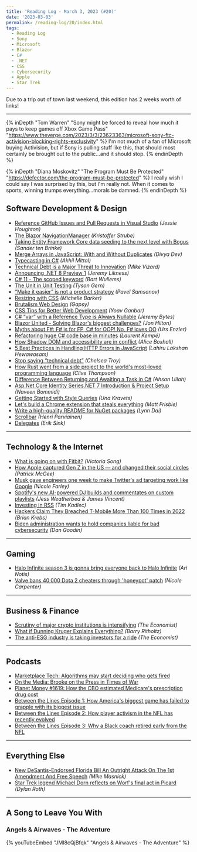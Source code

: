 ```yaml
---
title: 'Reading Log - March 3, 2023 (#20)'
date: '2023-03-03'
permalink: /reading-log/20/index.html
tags:
  - Reading Log
  - Sony
  - Microsoft
  - Blazor
  - C#
  - .NET
  - CSS
  - Cybersecurity
  - Apple
  - Star Trek
---
```


Due to a trip out of town last weekend, this edition has 2 weeks worth of links!
<!-- excerpt -->

---

{% inDepth "Tom Warren" "Sony might be forced to reveal how much it pays to keep games off Xbox Game Pass" "https://www.theverge.com/2023/3/3/23623363/microsoft-sony-ftc-activision-blocking-rights-exclusivity" %}
    I'm not much of a fan of Microsoft buying Activision, but if Sony is pulling stuff like this, that should most certainly be brought out to the public...and it should stop.
{% endinDepth %}

{% inDepth "Diana Moskovitz" "The Program Must Be Protected" "https://defector.com/the-program-must-be-protected" %}
    I really wish I could say I was surprised by this, but I'm really not. When it comes to sports, winning trumps everything...morals be damned.
{% endinDepth %}

## Software Development & Design

- [Reference GitHub Issues and Pull Requests in Visual Studio](https://devblogs.microsoft.com/visualstudio/reference-github-issues-and-pull-requests-in-visual-studio/) *(Jessie Houghton)*
- [The Blazor NavigationManager](https://kristoffer-strube.dk/post/the-blazor-navigationmanager/) *(Kristoffer Strube)*
- [Taking Entity Framework Core data seeding to the next level with Bogus](https://stenbrinke.nl/blog/taking-ef-core-data-seeding-to-the-next-level-with-bogus/) *(Sander ten Brinke)*
- [Merge Arrays in JavaScript: With and Without Duplicates](https://code.tutsplus.com/articles/array-merge-in-javascript--cms-93870) *(Divya Dev)*
- [Typecasting in C#](https://codeteddy.com/2023/02/14/typecasting-in-c/) *(Akhil Mittal)*
- [Technical Debt is a Major Threat to Innovation](https://devops.com/technical-debt-is-a-major-threat-to-innovation/) *(Mike Vizard)*
- [Announcing .NET 8 Preview 1](https://devblogs.microsoft.com/dotnet/announcing-dotnet-8-preview-1/) *(Jeremy Likness)*
- [C# 11 - The scoped keyword](https://bartwullems.blogspot.com/2023/02/c-11the-scoped-keyword.html) *(Bart Wullems)*
- [The Unit in Unit Testing](https://www.infoq.com/articles/unit-testing-approach/) *(Tyson Gern)*
- [“Make it easier” is not a product strategy](https://uxdesign.cc/make-it-easier-is-not-a-product-strategy-5d0fdab1f76e) *(Pavel Samsonov)*
- [Resizing with CSS](https://css-irl.info/resizing-with-css/) *(Michelle Barker)*
- [Brutalism Web Design](https://gapsystudio.com/blog/brutalism-web-design/) *(Gapsy)*
- [CSS Tips for Better Web Development](https://www.builder.io/blog/css-tips-for-better-web-development) *(Yoav Ganbar)*
- [C# “var” with a Reference Type is Always Nullable](https://jeremybytes.blogspot.com/2023/02/c-var-with-reference-types-is-always.html) *(Jeremy Bytes)*
- [Blazor United - Solving Blazor's biggest challenges?](https://jonhilton.net/blazor-united/) *(Jon Hilton)*
- [Myths about F#: F# is for FP, C# for OOP! No, F# loves OO](https://www.planetgeek.ch/2023/02/22/myths-about-f-f-is-for-fp-c-for-oop/) *(Urs Enzler)*
- [Refactoring huge C# code base in minutes](https://laurentkempe.com/2023/02/20/refactoring-huge-csharp-code-base-in-minutes/) *(Laurent Kempé)*
- [How Shadow DOM and accessibility are in conflict](https://alice.pages.igalia.com/blog/how-shadow-dom-and-accessibility-are-in-conflict/) *(Alice Boxhall)*
- [5 Best Practices in Handling HTTP Errors in JavaScript](https://www.syncfusion.com/blogs/post/handling-http-errors-javascript.aspx) *(Lahiru Lakshan Hewawasam)*
- [Stop saying “technical debt”](https://stackoverflow.blog/2023/02/27/stop-saying-technical-debt/) *(Chelsea Troy)*
- [How Rust went from a side project to the world's most-loved programming language](https://www.technologyreview.com/2023/02/14/1067869/rust-worlds-fastest-growing-programming-language/) *(Clive Thompson)*
- [Difference Between Returning and Awaiting a Task in C#](https://code-maze.com/charp-difference-between-returning-and-awaiting-a-task/) *(Ahsan Ullah)*
- [Asp.Net Core Identity Series.NET 7 Introduction & Project Setup](https://www.learmoreseekmore.com/2023/02/part-1-dotnet7-aspnetcore-identity-series-intro-and-project-setup.html) *(Naveen Bommidi)*
- [Getting Started with Style Queries](https://developer.chrome.com/en/blog/style-queries/) *(Una Kravets)*
- [Let's build a Chrome extension that steals everything](https://mattfrisbie.substack.com/p/spy-chrome-extension) *(Matt Frisbie)*
- [Write a high-quality README for NuGet packages](https://devblogs.microsoft.com/nuget/write-a-high-quality-readme-for-nuget-packages/) *(Lynn Dai)*
- [Scrollbar](https://scrollbar.app/) *(Henri Parviainen)*
- [Delegates](https://ericsink.com/native_aot/delegate_i32.html) *(Erik Sink)*

---

## Technology & the Internet

- [What is going on with Fitbit?](https://www.theverge.com/2023/2/24/23612141/fitbit-google-server-outage-challenges-wearables) *(Victoria Song)*
- [How Apple captured Gen Z in the US — and changed their social circles](https://www.ft.com/content/8a2e8442-449e-4dbd-bd6d-2656b4503526) *(Patrick McGee)*
- [Musk gave engineers one week to make Twitter's ad targeting work like Google](https://searchengineland.com/musk-gave-engineers-one-week-to-make-twitters-ad-targeting-work-like-google-393457) *(Nicole Farley)*
- [Spotify's new AI-powered DJ builds and commentates on custom playlists](https://www.theverge.com/2023/2/23/23610362/spotify-ai-dj-beta-announcement-custom-playlist-feature-personalized) *(Jess Weatherbed & James Vincent)*
- [Investing in RSS](https://timkadlec.com/remembers/2023-02-23-investing-in-rss/) *(Tim Kadlec)*
- [Hackers Claim They Breached T-Mobile More Than 100 Times in 2022](https://krebsonsecurity.com/2023/02/hackers-claim-they-breached-t-mobile-more-than-100-times-in-2022/) *(Brian Krebs)*
- [Biden administration wants to hold companies liable for bad cybersecurity](https://arstechnica.com/information-technology/2023/03/biden-administration-wants-to-hold-companies-liable-for-bad-cybersecurity/) *(Dan Goodin)*

---

## Gaming

- [Halo Infinite season 3 is gonna bring everyone back to Halo Infinite](https://www.polygon.com/23613774/halo-infinite-season-three-trailer-bandit-rifle-community-playlist) *(Ari Notis)*
- [Valve bans 40,000 Dota 2 cheaters through 'honeypot' patch](https://www.polygon.com/23610095/valve-dota-2-huge-ban-trap) *(Nicole Carpenter)*

---

## Business & Finance

- [Scrutiny of major crypto institutions is intensifying](https://www.economist.com/finance-and-economics/2023/02/16/scrutiny-of-major-crypto-institutions-is-intensifying) *(The Economist)*
- [What if Dunning Kruger Explains Everything?](https://ritholtz.com/2023/02/what-if-dunning-kruger-explains-everything/) *(Barry Ritholtz)*
- [The anti-ESG industry is taking investors for a ride](https://www.economist.com/finance-and-economics/2023/03/02/the-anti-esg-industry-is-taking-investors-for-a-ride) *(The Economist)*

---

## Podcasts

- [Marketplace Tech: Algorithms may start deciding who gets fired](https://www.marketplace.org/shows/marketplace-tech/algorithms-may-start-deciding-who-gets-fired/)
- [On the Media: Brooke on the Press in Times of War](https://www.wnycstudios.org/podcasts/otm/episodes/on-the-media-brooke-the-press-in-war)
- [Planet Money #1619: How the CBO estimated Medicare's prescription drug cost](https://www.npr.org/2023/03/01/1160397633/congressional-budget-office-medicare-medicaid)
- [Between the Lines Episode 1: How America's biggest game has failed to grapple with its biggest issue](https://theathletic.com/4170706/2023/02/14/nfl-black-players-coaches-race/)
- [Between the Lines Episode 2: How player activism in the NFL has recently evolved](https://theathletic.com/4242176/2023/02/24/how-player-activism-in-the-nfl-has-recently-evolved/)
- [Between the Lines Episode 3: Why a Black coach retired early from the NFL](https://theathletic.com/4268811/2023/03/03/clarence-shelmon-nfl-between-the-lines-podcast-episode-3/)

---

## Everything Else

- [New DeSantis-Endorsed Florida Bill An Outright Attack On The 1st Amendment And Free Speech](https://www.techdirt.com/2023/02/28/new-desantis-endorsed-florida-bill-an-outright-attack-on-the-1st-amendment-and-free-speech/) *(Mike Masnick)*
- [Star Trek legend Michael Dorn reflects on Worf's final act in Picard](https://www.polygon.com/23620555/worf-star-trek-picard-season-3-michael-dorn-interview) *(Dylan Roth)*

---

## A Song to Leave You With

### Angels & Airwaves - The Adventure

{% youTubeEmbed "JMl8cQjBfqk" "Angels & Airwaves - The Adventure" %}